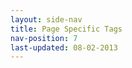 ```yaml
---
layout: side-nav
title: Page Specific Tags
nav-position: 7
last-updated: 08-02-2013
---
```


<!-- This Page exists for the creation of the sub-menu only and is not displayed on the site -->